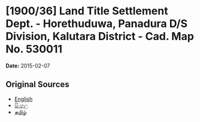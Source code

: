 # [1900/36] Land Title Settlement Dept. - Horethuduwa, Panadura D/S Division, Kalutara District - Cad. Map No. 530011

**Date:** 2015-02-07

## Original Sources

- [English](https://documents.gov.lk/view/extra-gazettes/2015/2/1900-36_E.pdf)
- [සිංහල](https://documents.gov.lk/view/extra-gazettes/2015/2/1900-36_S.pdf)
- [தமிழ்](https://documents.gov.lk/view/extra-gazettes/2015/2/1900-36_T.pdf)
